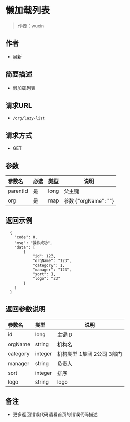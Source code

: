# 懒加载列表

> 作者：wuxin

## 作者
- 吴新

    
## 简要描述

- 懒加载列表

## 请求URL
- `/org/lazy-list`
  
## 请求方式
- GET 

## 参数

|参数名|必选|类型|说明|
|:----    |:---|:----- |-----   |
|parentId |是  |long |父主键   |
|org |是  |map |参数  {"orgName": ""}   |


## 返回示例 

``` 
  {
    "code": 0,
	"msg": "操作成功",
    "data": [
		{
			"id": 123,
			"orgName": "123",
			"category": 1,
			"manager": "123",
			"sort": 1,
			"logo": "23"
		}
	]
  }
```

## 返回参数说明 

|参数名|类型|说明|
|:-----  |:-----|-----                           |
|id |long   | 主键ID  |
|orgName |string   | 机构名  |
|category |integer   | 机构类型 1集团 2公司 3部门  |
|manager |string   | 负责人  |
|sort |integer   | 排序  |
|logo |string   | logo  |

## 备注 

- 更多返回错误代码请看首页的错误代码描述